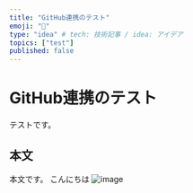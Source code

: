 ```yaml
---
title: "GitHub連携のテスト"
emoji: "🔖"
type: "idea" # tech: 技術記事 / idea: アイデア
topics: ["test"]
published: false
---
```


# GitHub連携のテスト
テストです。

## 本文
本文です。
こんにちは
![image](https://3.bp.blogspot.com/-ziWH4NCCEN4/WMfCVqc690I/AAAAAAABCms/J4qdoXFQlSsQf903XwkylVisH9WhHltawCLcB/s400/syokkan_nebaneba.png)